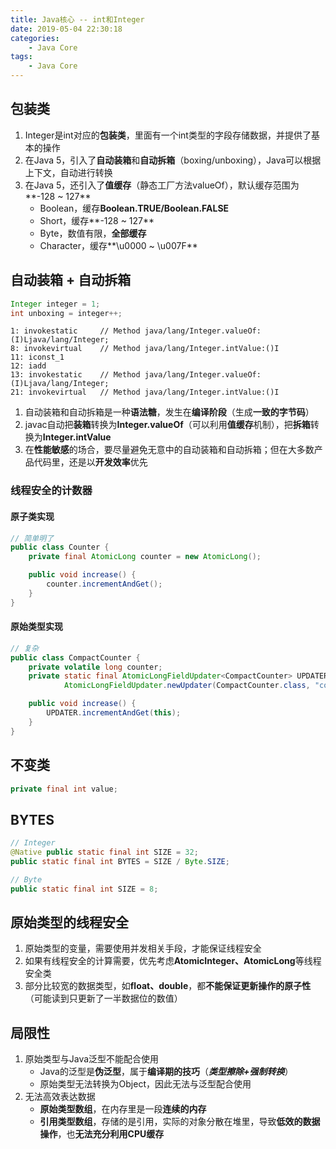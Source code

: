 ```yaml
---
title: Java核心 -- int和Integer
date: 2019-05-04 22:30:18
categories:
    - Java Core
tags:
    - Java Core
---
```


## 包装类
1. Integer是int对应的**包装类**，里面有一个int类型的字段存储数据，并提供了基本的操作
2. 在Java 5，引入了**自动装箱**和**自动拆箱**（boxing/unboxing），Java可以根据上下文，自动进行转换
3. 在Java 5，还引入了**值缓存**（静态工厂方法valueOf），默认缓存范围为**-128 ~ 127**
    - Boolean，缓存**Boolean.TRUE/Boolean.FALSE**
    - Short，缓存**-128 ~ 127**
    - Byte，数值有限，**全部缓存**
    - Character，缓存**\u0000 ~ \u007F**

<!-- more -->

## 自动装箱 + 自动拆箱
```java
Integer integer = 1;
int unboxing = integer++;
```
```
1: invokestatic     // Method java/lang/Integer.valueOf:(I)Ljava/lang/Integer;
8: invokevirtual    // Method java/lang/Integer.intValue:()I
11: iconst_1
12: iadd
13: invokestatic    // Method java/lang/Integer.valueOf:(I)Ljava/lang/Integer;
21: invokevirtual   // Method java/lang/Integer.intValue:()I
```
1. 自动装箱和自动拆箱是一种**语法糖**，发生在**编译阶段**（生成**一致的字节码**）
2. javac自动把**装箱**转换为**Integer.valueOf**（可以利用**值缓存**机制），把**拆箱**转换为**Integer.intValue**
3. 在**性能敏感**的场合，要尽量避免无意中的自动装箱和自动拆箱；但在大多数产品代码里，还是以**开发效率**优先

### 线程安全的计数器

#### 原子类实现
```java
// 简单明了
public class Counter {
    private final AtomicLong counter = new AtomicLong();

    public void increase() {
        counter.incrementAndGet();
    }
}
```

#### 原始类型实现
```java
// 复杂
public class CompactCounter {
    private volatile long counter;
    private static final AtomicLongFieldUpdater<CompactCounter> UPDATER =
            AtomicLongFieldUpdater.newUpdater(CompactCounter.class, "counter");

    public void increase() {
        UPDATER.incrementAndGet(this);
    }
}
```

## 不变类
```java
private final int value;
```

## BYTES
```java
// Integer
@Native public static final int SIZE = 32;
public static final int BYTES = SIZE / Byte.SIZE;

// Byte
public static final int SIZE = 8;
```

## 原始类型的线程安全
1. 原始类型的变量，需要使用并发相关手段，才能保证线程安全
2. 如果有线程安全的计算需要，优先考虑**AtomicInteger、AtomicLong**等线程安全类
3. 部分比较宽的数据类型，如**float、double**，都**不能保证更新操作的原子性**（可能读到只更新了一半数据位的数值）

## 局限性
1. 原始类型与Java泛型不能配合使用
    - Java的泛型是**伪泛型**，属于**编译期的技巧**（_**类型擦除+强制转换**_）
    - 原始类型无法转换为Object，因此无法与泛型配合使用
2. 无法高效表达数据
    - **原始类型数组**，在内存里是一段**连续的内存**
    - **引用类型数组**，存储的是引用，实际的对象分散在堆里，导致**低效的数据操作**，也**无法充分利用CPU缓存**

<!-- indicate-the-source -->
